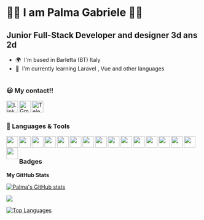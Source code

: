 # 🦾🦾 I am Palma Gabriele 🦿🦿

## Junior Full-Stack Developer and designer 3d ans 2d

- 🌍  I'm based in Barletta (BT) Italy
- 🧠  I'm currently learning Laravel , Vue and other languages

#

### 😃 My contact!! 

<a href="https://www.linkedin.com/in/gabriele-palma-758b59210/" target="_blank"><img align='left' alt='LinkedIn' width='30px' src="https://cdn.jsdelivr.net/gh/devicons/devicon/icons/linkedin/linkedin-original.svg" /></a>
<a href="https://mail.google.com/mail/u/0/?fs=1&tf=cm&source=mailto&to=rumi.alessandro21@gmail.com" target="_blank"><img align='left' alt='Gmail' width='30px' src="https://img.icons8.com/color/96/gmail-new.png" /></a>
<a href="https://telegram.me/Shandro21" target="_blank"><img align='left' alt='Telegram' width='30px' src="https://img.icons8.com/color/96/telegram-app--v1.png" /></a>
<br>

#

### 🧰 Languages & Tools
<img align="left" width="30px" src="https://cdn.jsdelivr.net/gh/devicons/devicon/icons/c/c-plain.svg" />
<img align="left" width="30px" src="https://cdn.jsdelivr.net/gh/devicons/devicon/icons/c++/c++-plain.svg" />
<img align="left" width="30px" src="https://cdn.jsdelivr.net/gh/devicons/devicon/icons/c#/c#-plain.svg" />
<img align="left" width="30px" src="https://cdn.jsdelivr.net/gh/devicons/devicon/icons/html5/html5-original.svg" />
<img align="left" width="30px" src="https://cdn.jsdelivr.net/gh/devicons/devicon/icons/css3/css3-original.svg" />
<img align="left" width="30px" src="https://cdn.jsdelivr.net/gh/devicons/devicon/icons/bootstrap/bootstrap-original.svg" />
<img align="left" width="30px" src="https://cdn.jsdelivr.net/gh/devicons/devicon@latest/icons/sass/sass-original.svg" />
<img align="left" width="30px" src="https://cdn.jsdelivr.net/gh/devicons/devicon/icons/vuejs/vuejs-original.svg" />
<img align="left" width="30px" src="https://raw.githubusercontent.com/danielcranney/readme-generator/main/public/icons/skills/vite-colored.svg" />
<img align="left" width="30px" src="https://cdn.jsdelivr.net/gh/devicons/devicon/icons/php/php-plain.svg" />
<img align="left" width="30px" src="https://cdn.jsdelivr.net/gh/devicons/devicon/icons/mysql/mysql-original.svg" />
<img align="left" width="30px" src="https://cdn.jsdelivr.net/gh/devicons/devicon@latest/icons/laravel/laravel-original-wordmark.svg" />                                        
<img align="left" width="30px" src="https://cdn.jsdelivr.net/gh/devicons/devicon/icons/javascript/javascript-original.svg" />  
<img align="left" width="30px" src="https://cdn.jsdelivr.net/gh/devicons/devicon/icons/unity/unity-original.svg" />   
<img align="left" width="30px" src="https://cdn.jsdelivr.net/gh/devicons/devicon/icons/git/git-original.svg" />
<img align="left" width="30px" src="https://cdn.jsdelivr.net/gh/devicons/devicon@latest/icons/markdown/markdown-original.svg" />     
          
<br>

#

### Badges

<b>My GitHub Stats</b>

<a href="https://github.com/GabryP91"><img src="https://github-readme-stats.vercel.app/api?username=gabrielepalma&show_icons=true&hide=&count_private=true&title_color=0891b2&text_color=ffffff&icon_color=0891b2&bg_color=1c1917&hide_border=true&show_icons=true" alt="Palma's GitHub stats" /></a>

<a href="https://github.com/GabryP91"><img src="https://github-readme-streak-stats.herokuapp.com/?user=gabrielepalma&stroke=ffffff&background=1c1917&ring=0891b2&fire=0891b2&currStreakNum=ffffff&currStreakLabel=0891b2&sideNums=ffffff&sideLabels=ffffff&dates=ffffff&hide_border=true" /></a>

<a href="https://github.com/GabryP91" align="left"><img src="https://github-readme-stats.vercel.app/api/top-langs/?username=gabrielepalma&langs_count=10&title_color=0891b2&text_color=ffffff&icon_color=0891b2&bg_color=1c1917&hide_border=true&locale=en&custom_title=Top%20%Languages" alt="Top Languages" /></a>
